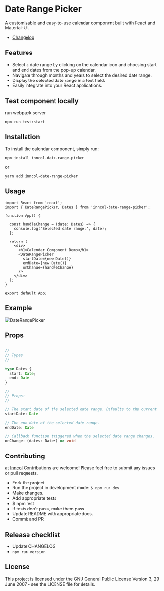 # Date Range Picker

A customizable and easy-to-use calendar component built with React and Material-UI.

- [Changelog](https://github.com/INNCOL/date-range-picker/blob/main/CHANGELOG.md)

## Features

- Select a date range by clicking on the calendar icon and choosing start and end dates from the pop-up calendar.
- Navigate through months and years to select the desired date range.
- Display the selected date range in a text field.
- Easily integrate into your React applications.

## Test component locally
run webpack server 
```bash
npm run test:start
```

## Installation

To install the calendar component, simply run:

```bash
npm install inncol-date-range-picker
```

or 

```bash
yarn add inncol-date-range-picker
```

## Usage

```tsx
import React from 'react';
import { DateRangePicker, Dates } from 'inncol-date-range-picker';

function App() {

  const handleChange = (date: Dates) => {
    console.log('Selected date range:', date);
  };

  return (
    <div>
      <h1>Calendar Component Demo</h1>
      <DateRangePicker
        startDate={new Date()}
        endDate={new Date()}
        onChange={handleChange}
      />
    </div>
  );
}

export default App;
```

## Example

![DateRangePicker](https://www.inncol.com.mx/assets/date-range-picker.png "DateRangePicker Image")
 
## Props

```ts

//
// Types
//

type Dates {
  start: Date;
  end: Date
}

//
// Props: 
//

// The start date of the selected date range. Defaults to the current 
startDate: Date

// The end date of the selected date range.
endDate: Date

// Callback function triggered when the selected date range changes.
onChange: (dates: Dates) => void

```

## Contributing

at [Inncol](https://www.inncol.com.mx/) Contributions are welcome! Please feel free to submit any issues or pull requests.


- Fork the project
- Run the project in development mode: `$ npm run dev`
- Make changes.
- Add appropriate tests
- $ npm test
- If tests don't pass, make them pass.
- Update README with appropriate docs.
- Commit and PR

## Release checklist

- Update CHANGELOG
- `npm run version`

## License
This project is licensed under the GNU General Public License Version 3, 29 June 2007 - see the LICENSE file for details.
